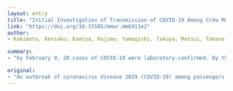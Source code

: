 ```yaml
---
layout: entry
title: "Initial Investigation of Transmission of COVID-19 Among Crew Members During Quarantine of a Cruise Ship - Yokohama, Japan, February 2020"
link: "https://doi.org/10.15585/mmwr.mm6911e2"
author:
- Kakimoto, Kensaku; Kamiya, Hajime; Yamagishi, Takuya; Matsui, Tamano; Suzuki, Motoi; Wakita, Takaji

summary:
- "by February 9, 20 cases of COVID-19 were laboratory-confirmed. By the end of quarantine, approximately 700 cases had occurred among the ship's crew members. This report describes findings from the initial phase of the cruise ship investigation. The outbreak began on February 3, 2020, and lasted nearly 4 weeks at the Port of Yokohama, Japan (1). About 3,700 passengers and crew were quarantined on a cruise ship."

original:
- "An outbreak of coronavirus disease 2019 (COVID-19) among passengers and crew on a cruise ship led to quarantine of approximately 3,700 passengers and crew that began on February 3, 2020, and lasted for nearly 4 weeks at the Port of Yokohama, Japan (1). By February 9, 20 cases had occurred among the ship's crew members. By the end of quarantine, approximately 700 cases of COVID-19 had been laboratory-confirmed among passengers and crew. This report describes findings from the initial phase of the cruise ship investigation into COVID-19 cases among crew members during February 4-12, 2020."
---
```


